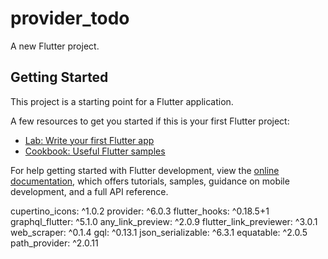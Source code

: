 # provider_todo

A new Flutter project.

## Getting Started

This project is a starting point for a Flutter application.

A few resources to get you started if this is your first Flutter project:

- [Lab: Write your first Flutter app](https://docs.flutter.dev/get-started/codelab)
- [Cookbook: Useful Flutter samples](https://docs.flutter.dev/cookbook)

For help getting started with Flutter development, view the
[online documentation](https://docs.flutter.dev/), which offers tutorials,
samples, guidance on mobile development, and a full API reference.


  cupertino_icons: ^1.0.2
  provider: ^6.0.3
  flutter_hooks: ^0.18.5+1
  graphql_flutter: ^5.1.0
  any_link_preview: ^2.0.9
  flutter_link_previewer: ^3.0.1
  web_scraper: ^0.1.4
  gql: ^0.13.1
  json_serializable: ^6.3.1
  equatable: ^2.0.5
  path_provider: ^2.0.11
